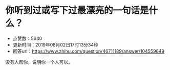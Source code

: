 # 你听到过或写下过最漂亮的一句话是什么？
- 点赞数：5640
- 更新时间：2019年08月02日17时13分34秒
- 回答url：https://www.zhihu.com/question/46711189/answer/104559649
<body>
 <p data-pid="BRGFXwNx">没有人帮你，说明你一个人可以。</p>
 <p></p>
 <p></p>
 <p></p>
</body>
